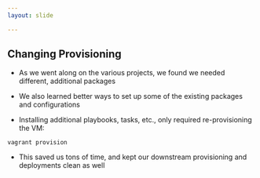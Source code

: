 ```yaml
---
layout: slide

---
```


<section>

## Changing Provisioning

* As we went along on the various projects, we found we needed different, additional packages

* We also learned better ways to set up some of the existing packages and configurations

</section>

<section>

* Installing additional playbooks, tasks, etc., only required re-provisioning the VM:

<pre><code class="bash">vagrant provision</code></pre>

* This saved us tons of time, and kept our downstream provisioning and deployments clean as well

</section>
